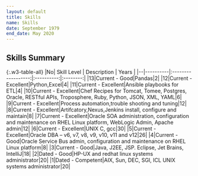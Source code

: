 ```yaml
---
layout: default
title: Skills
name: Skills
date: September 1979
end_date: May 2020
---
```

## Skills Summary

{:.w3-table-all}
|No|  Skill Level |    Description    |    Years    |
|--|----------|:------------------:|:----------:|:--------:|
|13|Current - Good|Pandas|2|
|12|Current - Excellent|Python,Excel|4|
|11|Current - Excellent|Ansible playbooks for ETL|4|
|10|Current - Excellent|Chef Recipes for Tomcat, Tomee, Postgres, Oracle, RESTful APIs, Troposphere, Ruby, Python, JSON, XML, YAML|6|
|9|Current - Excellent|Process automation,trouble shooting and tuning|12|
|8|Current - Excellent|Artifcatory,Nexus,Jenkins install, configure and maintain|8|
|7|Current - Excellent|Oracle SOA administration, configuration and maintenance on RHEL Linux platform, WebLogic Admin, Apache admin|12|
|6|Current - Excellent|UNIX C, gcc|30|
|5|Current - Excellent|Oracle DBA – v6, v7, v8, v9, v10, v11 and v12|26|
|4|Current - Good|Oracle Service Bus admin, configuration and maintenance on RHEL Linux platform|8|
|3|Current - Good|Java, J2EE, JSP. Eclipse, Jet Brains, IntelliJ|18|
|2|Dated - Good|HP-UX and redhat linux systems administrator|20|
|1|Dated - Competent|AIX, Sun, DEC, SGI, ICL UNIX systems administrator|20|

